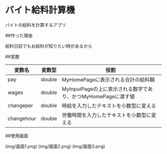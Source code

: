 # バイト給料計算機

バイトの給料を計算するアプリ

##作った理由

給料日前でもお給料が知りたい時があるから

##変数

|変数名  |変数型  |役割  |
|---|---|---|
|pay  |double  |MyHomePageに表示される合計の給料額  |
|wages  |double  |MyInputPageの上に表示される数字であり、かつMyHomePageに渡す値 |
|changeper|double|時給を入力したテキストを小数型に変える|
|changehour|double|労働時間を入力したテキストを小数型に変える|

##使用画面

(img/画面1.png)
(img/画面2.png)
(img/画面3.png)

